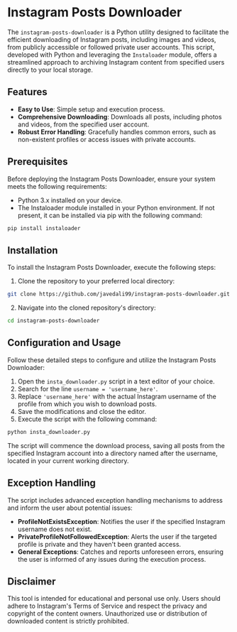 # Instagram Posts Downloader

The `instagram-posts-downloader` is a Python utility designed to facilitate the efficient downloading of Instagram posts, including images and videos, from publicly accessible or followed private user accounts. This script, developed with Python and leveraging the `Instaloader` module, offers a streamlined approach to archiving Instagram content from specified users directly to your local storage.

## Features

- **Easy to Use**: Simple setup and execution process.
- **Comprehensive Downloading**: Downloads all posts, including photos and videos, from the specified user account.
- **Robust Error Handling**: Gracefully handles common errors, such as non-existent profiles or access issues with private accounts.

## Prerequisites

Before deploying the Instagram Posts Downloader, ensure your system meets the following requirements:

- Python 3.x installed on your device.
- The Instaloader module installed in your Python environment. If not present, it can be installed via pip with the following command:

```bash
pip install instaloader
```

## Installation

To install the Instagram Posts Downloader, execute the following steps:

1. Clone the repository to your preferred local directory:

```bash
git clone https://github.com/javedali99/instagram-posts-downloader.git
```

2. Navigate into the cloned repository's directory:

```bash
cd instagram-posts-downloader
```

## Configuration and Usage

Follow these detailed steps to configure and utilize the Instagram Posts Downloader:

1. Open the `insta_downloader.py` script in a text editor of your choice.
2. Search for the line `username = 'username_here'`.
3. Replace `'username_here'` with the actual Instagram username of the profile from which you wish to download posts.
4. Save the modifications and close the editor.
5. Execute the script with the following command:

```bash
python insta_downloader.py
```

The script will commence the download process, saving all posts from the specified Instagram account into a directory named after the username, located in your current working directory.

## Exception Handling

The script includes advanced exception handling mechanisms to address and inform the user about potential issues:

- **ProfileNotExistsException**: Notifies the user if the specified Instagram username does not exist.
- **PrivateProfileNotFollowedException**: Alerts the user if the targeted profile is private and they haven't been granted access.
- **General Exceptions**: Catches and reports unforeseen errors, ensuring the user is informed of any issues during the execution process.

## Disclaimer

This tool is intended for educational and personal use only. Users should adhere to Instagram's Terms of Service and respect the privacy and copyright of the content owners. Unauthorized use or distribution of downloaded content is strictly prohibited.

